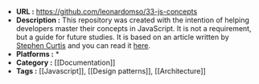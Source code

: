 - **URL :** https://github.com/leonardomso/33-js-concepts
- **Description :** This repository was created with the intention of helping developers master their concepts in JavaScript. It is not a requirement, but a guide for future studies. It is based on an article written by [Stephen Curtis](https://twitter.com/stephenthecurt) and you can read it [here](https://medium.com/@stephenthecurt/33-fundamentals-every-javascript-developer-should-know-13dd720a90d1).
- **Platforms :** *
- **Category :** [[Documentation]]
- **Tags :** [[Javascript]], [[Design patterns]], [[Architecture]]